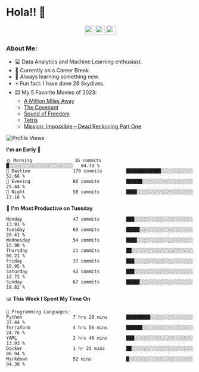# Hola!! 👋

<p align="center">
<a href="https://www.linkedin.com/in/salujaamandeep"><img src="https://img.shields.io/badge/linkedin-%230077B5.svg?&style=for-the-badge&logo=linkedin&logoColor=white" height=25></a>
<a href="https://www.twitter.com/salujaamandeep"><img src="https://img.shields.io/badge/twitter-%231DA1F2.svg?&style=for-the-badge&logo=twitter&logoColor=white" height=25></a>
<a href="https://medium.com/@saluja.amandeep"><img src="https://img.shields.io/badge/medium-%2312100E.svg?&style=for-the-badge&logo=medium&logoColor=white" height=25></a></p>

### About Me:

- 💻 Data Analytics and Machine Learning enthusiast.
- 🌱 Currently on a Career Break.
- 📖 Always learning something new.
- ⚡ Fun fact: I have done 28 Skydives.
- 🎞️ My 5 Favorite Movies of 2023:
  - [A Million Miles Away](https://www.imdb.com/title/tt21940010/)
  - [The Covenant](https://www.imdb.com/title/tt4873118/)
  - [Sound of Freedom](https://www.imdb.com/title/tt7599146/)
  - [Tetris](https://www.imdb.com/title/tt12758060/)
  - [Mission: Impossible – Dead Reckoning Part One](https://www.imdb.com/title/tt9603212/)

<!--START_SECTION:waka-->
![Profile Views](http://img.shields.io/badge/Profile%20Views-29-blue)

**I'm an Early 🐤** 

```text
🌞 Morning                16 commits          █░░░░░░░░░░░░░░░░░░░░░░░░   04.73 % 
🌆 Daytime                178 commits         █████████████░░░░░░░░░░░░   52.66 % 
🌃 Evening                86 commits          ██████░░░░░░░░░░░░░░░░░░░   25.44 % 
🌙 Night                  58 commits          ████░░░░░░░░░░░░░░░░░░░░░   17.16 % 
```
📅 **I'm Most Productive on Tuesday** 

```text
Monday                   47 commits          ███░░░░░░░░░░░░░░░░░░░░░░   13.91 % 
Tuesday                  69 commits          █████░░░░░░░░░░░░░░░░░░░░   20.41 % 
Wednesday                54 commits          ████░░░░░░░░░░░░░░░░░░░░░   15.98 % 
Thursday                 21 commits          ██░░░░░░░░░░░░░░░░░░░░░░░   06.21 % 
Friday                   37 commits          ███░░░░░░░░░░░░░░░░░░░░░░   10.95 % 
Saturday                 43 commits          ███░░░░░░░░░░░░░░░░░░░░░░   12.72 % 
Sunday                   67 commits          █████░░░░░░░░░░░░░░░░░░░░   19.82 % 
```


📊 **This Week I Spent My Time On** 

```text
💬 Programming Languages: 
Python                   7 hrs 28 mins       █████████░░░░░░░░░░░░░░░░   37.44 % 
Terraform                4 hrs 56 mins       ██████░░░░░░░░░░░░░░░░░░░   24.76 % 
YAML                     2 hrs 46 mins       ███░░░░░░░░░░░░░░░░░░░░░░   13.93 % 
Docker                   1 hr 23 mins        ██░░░░░░░░░░░░░░░░░░░░░░░   06.94 % 
Markdown                 52 mins             █░░░░░░░░░░░░░░░░░░░░░░░░   04.38 % 
```


<!--END_SECTION:waka-->
